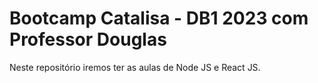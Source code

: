 # Bootcamp Catalisa - DB1 2023 com Professor Douglas

Neste repositório iremos ter as aulas de Node JS e React JS.

